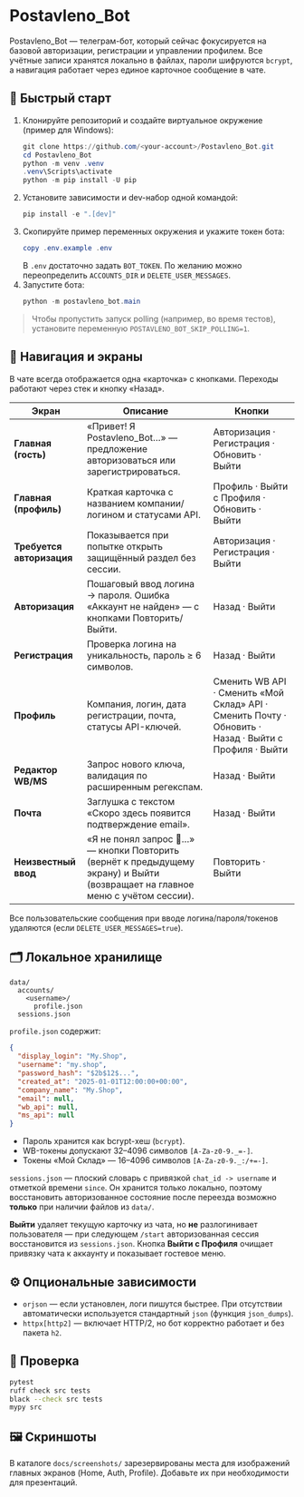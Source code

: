 # Postavleno_Bot

Postavleno_Bot — телеграм-бот, который сейчас фокусируется на базовой авторизации, регистрации и управлении профилем. Все учётные записи хранятся локально в файлах, пароли шифруются `bcrypt`, а навигация работает через единое карточное сообщение в чате.

## 🚀 Быстрый старт

1. Клонируйте репозиторий и создайте виртуальное окружение (пример для Windows):
   ```powershell
   git clone https://github.com/<your-account>/Postavleno_Bot.git
   cd Postavleno_Bot
   python -m venv .venv
   .venv\Scripts\activate
   python -m pip install -U pip
   ```
2. Установите зависимости и dev-набор одной командой:
   ```powershell
   pip install -e ".[dev]"
   ```
3. Скопируйте пример переменных окружения и укажите токен бота:
   ```powershell
   copy .env.example .env
   ```
   В `.env` достаточно задать `BOT_TOKEN`. По желанию можно переопределить `ACCOUNTS_DIR` и `DELETE_USER_MESSAGES`.
4. Запустите бота:
   ```powershell
   python -m postavleno_bot.main
   ```

> Чтобы пропустить запуск polling (например, во время тестов), установите переменную `POSTAVLENO_BOT_SKIP_POLLING=1`.

## 🧭 Навигация и экраны

В чате всегда отображается одна «карточка» с кнопками. Переходы работают через стек и кнопку «Назад».

| Экран | Описание | Кнопки |
|-------|----------|--------|
| **Главная (гость)** | «Привет! Я Postavleno_Bot…» — предложение авторизоваться или зарегистрироваться. | Авторизация · Регистрация · Обновить · Выйти |
| **Главная (профиль)** | Краткая карточка с названием компании/логином и статусами API. | Профиль · Выйти с Профиля · Обновить · Выйти |
| **Требуется авторизация** | Показывается при попытке открыть защищённый раздел без сессии. | Авторизация · Регистрация · Выйти |
| **Авторизация** | Пошаговый ввод логина → пароля. Ошибка «Аккаунт не найден» — с кнопками Повторить/Выйти. | Назад · Выйти |
| **Регистрация** | Проверка логина на уникальность, пароль ≥ 6 символов. | Назад · Выйти |
| **Профиль** | Компания, логин, дата регистрации, почта, статусы API-ключей. | Сменить WB API · Сменить «Мой Склад» API · Сменить Почту · Обновить · Назад · Выйти с Профиля · Выйти |
| **Редактор WB/MS** | Запрос нового ключа, валидация по расширенным регекспам. | Назад · Выйти |
| **Почта** | Заглушка с текстом «Скоро здесь появится подтверждение email». | Назад · Выйти |
| **Неизвестный ввод** | «Я не понял запрос 🤔…» — кнопки Повторить (вернёт к предыдущему экрану) и Выйти (возвращает на главное меню с учётом сессии). | Повторить · Выйти |

Все пользовательские сообщения при вводе логина/пароля/токенов удаляются (если `DELETE_USER_MESSAGES=true`).

## 🗂️ Локальное хранилище

```
data/
  accounts/
    <username>/
      profile.json
  sessions.json
```

`profile.json` содержит:
```json
{
  "display_login": "My.Shop",
  "username": "my.shop",
  "password_hash": "$2b$12$...",
  "created_at": "2025-01-01T12:00:00+00:00",
  "company_name": "My.Shop",
  "email": null,
  "wb_api": null,
  "ms_api": null
}
```

* Пароль хранится как bcrypt-хеш (`bcrypt`).
* WB-токены допускают 32–4096 символов `[A-Za-z0-9._=-]`.
* Токены «Мой Склад» — 16–4096 символов `[A-Za-z0-9._:/+=-]`.

`sessions.json` — плоский словарь с привязкой `chat_id -> username` и отметкой времени `since`. Он хранится только локально, поэтому восстановить авторизованное состояние после переезда возможно **только** при наличии файлов из `data/`.

**Выйти** удаляет текущую карточку из чата, но **не** разлогинивает пользователя — при следующем `/start` авторизованная сессия восстановится из `sessions.json`. Кнопка **Выйти с Профиля** очищает привязку чата к аккаунту и показывает гостевое меню.

## ⚙️ Опциональные зависимости

* `orjson` — если установлен, логи пишутся быстрее. При отсутствии автоматически используется стандартный `json` (функция `json_dumps`).
* `httpx[http2]` — включает HTTP/2, но бот корректно работает и без пакета `h2`.

## 🧪 Проверка

```bash
pytest
ruff check src tests
black --check src tests
mypy src
```

## 🖼️ Скриншоты

В каталоге `docs/screenshots/` зарезервированы места для изображений главных экранов (Home, Auth, Profile). Добавьте их при необходимости для презентаций.
